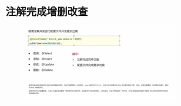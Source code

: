 # 注解完成增删改查

<figure><img src="../.gitbook/assets/image (3) (6).png" alt=""><figcaption></figcaption></figure>

